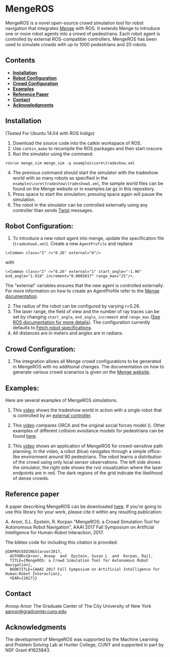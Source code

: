 # MengeROS
MengeROS is a novel open-source crowd simulation tool for robot navigation that integrates [Menge](http://gamma.cs.unc.edu/Menge/) with ROS. It extends Menge to introduce one or more robot agents into a crowd of pedestrians. Each robot agent is controlled by external ROS-compatible controllers. MengeROS has been used to simulate crowds with up to 1000 pedestrians and 20 robots.

##  Contents
* **[Installation](#installation)**
* **[Robot Configuration](#robot-configuration)**
* **[Crowd Configuration](#crowd-configuration)**
* **[Examples](#examples)**
* **[Reference Paper](#reference-paper)**
* **[Contact](#contact)**
* **[Acknowledgments](#acknowledgments)**

## Installation
(Tested For Ubuntu 14.04 with ROS Indigo)
1. Download the source code into the catkin workspace of ROS.
2. Use `catkin_make` to recompile the ROS packages and then start roscore.
3. Run the simulator using the command:
~~~
rosrun menge_sim menge_sim -p examples\core\tradeshow.xml
~~~
4. The previous command should start the simulator with the tradeshow world with as many robots as specified in the `examples\core\tradeshow\tradeshowS.xml`, the sample world files can be found on the Menge website or in examples.tar.gz in this repository.
5. Press space to start the simulation; pressing space again will pause the simulation.
6. The robot in the simulator can be controlled externally using any controller than sends [Twist](http://docs.ros.org/api/geometry_msgs/html/msg/Twist.html) messages.

## Robot Configuration:
1. To introduce a new robot agent into menge, update the specification file (`tradeshowS.xml`). Create a new `AgentProfile` and 
replace
~~~
\<Common class="2" r="0.26" external="0"/> 
~~~
with 
~~~
\<Common class="2" r="0.26" external="1" start_angle="-1.96" end_angle="1.918" increment="0.0005817" range_max="25"/>. 
~~~
The "external" variables ensures that the new agent is controlled externally. For more information on how to create an AgentProfile refer to the [Menge documentation](http://gamma.cs.unc.edu/Menge/files/mengeCDMain.pdf).

2. The radius of the robot can be configured by varying r=0.26. 
3. The laser range, the field of view and the number of ray traces can be set by changing `start_angle`, `end_angle`, `increment` and `range_max` ([See ROS documentation for more details](http://docs.ros.org/api/sensor_msgs/html/msg/LaserScan.html)). The configuration currently defaults to [Fetch robot specifications](http://docs.fetchrobotics.com/FetchAndFreight2016.pdf).
4. All distances are in meters and angles are in radians.

## Crowd Configuration:
1. The integration allows all Menge crowd configurations to be generated in MengeROS with no additional changes. The documentation on how to generate various crowd scenarios is given on the [Menge website](http://gamma.cs.unc.edu/Menge/docs/code/menge/html/).

## Examples:
Here are several examples of MengeROS simulations.  
1. This [video](https://youtu.be/Q-qEu4oBmsw) shows the tradeshow world in action with a single robot that is controlled by an [external controller](http://wiki.ros.org/teleop_twist_keyboard).

2. This [video](https://www.youtube.com/watch?v=zIs6h3l5YgU) compares ORCA and the original social forces model (). Other examples of different collision avoidance models for pedestrians can be found [here](http://gamma.cs.unc.edu/Menge/intro_vids.html).

3. This [video](https://www.youtube.com/watch?v=Ue1hHk6KlGg) shows an application of MengeROS for crowd-sensitive path planning. In the video, a robot (blue) navigates through a simple office-like environment around 90 pedestrians. The robot learns a distribution of the crowd using only local sensor observations. The left side shows the simulator, the right side shows the rviz visualization where the laser endpoints are in red. The dark regions of the grid indicate the likelihood of dense crowds.

## Reference paper
A paper describing MengeROS can be downloaded [here](http://www.cs.hunter.cuny.edu/~epstein/html/publications.html). If you're going to use this library for your work, please cite it within any resulting publication:

A. Aroor, S.L. Epstein, R. Korpan "MengeROS: a Crowd Simulation Tool for Autonomous Robot Navigation", AAAI 2017 Fall Symposium on Artificial Intelligence for Human-Robot Interaction, 2017.


The bibtex code for including this citation is provided:
~~~
@INPROCEEDINGS{aroor2017,
  AUTHOR={Aroor, Anoop  and  Epstein, Susan L  and  Korpan, Raj},
  TITLE={MengeROS: a Crowd Simulation Tool for Autonomous Robot Navigation},
  BOOKTITLE={AAAI 2017 Fall Symposium on Artificial Intelligence for Human-Robot Interaction},
  YEAR={2017}}
~~~

## Contact
Anoop Aroor
The Graduate Center of The City University of New York
aaroor@gradcenter.cuny.edu

## Acknowledgments
The development of MengeROS was supported by the Machine Learning and Problem Solving Lab at Hunter College, CUNY and supported in part by NSF Grant #1625843.
